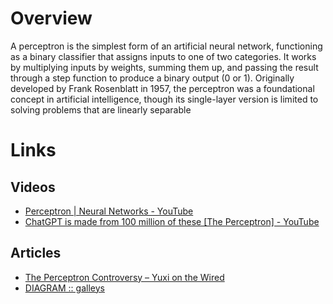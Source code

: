 # Overview

A perceptron is the simplest form of an artificial neural network, functioning as a binary classifier that assigns inputs to one of two categories. It works by multiplying inputs by weights, summing them up, and passing the result through a step function to produce a binary output (0 or 1). Originally developed by Frank Rosenblatt in 1957, the perceptron was a foundational concept in artificial intelligence, though its single-layer version is limited to solving problems that are linearly separable
# Links

## Videos
- [Perceptron | Neural Networks - YouTube](https://www.youtube.com/watch?v=OFbnpY_k7js)
- [ChatGPT is made from 100 million of these [The Perceptron] - YouTube](https://www.youtube.com/watch?v=l-9ALe3U-Fg)
## Articles
- [The Perceptron Controversy – Yuxi on the Wired](https://yuxi.ml/essays/posts/perceptron-controversy/)
- [DIAGRAM :: galleys](https://thediagram.com/22_5/)